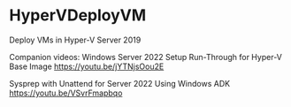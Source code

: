 # HyperVDeployVM
Deploy VMs in Hyper-V Server 2019

Companion videos:
Windows Server 2022 Setup Run-Through for Hyper-V Base Image
https://youtu.be/jYTNjsOou2E
![]()

Sysprep with Unattend for Server 2022 Using Windows ADK
https://youtu.be/VSvrFmapbqo
![]()
